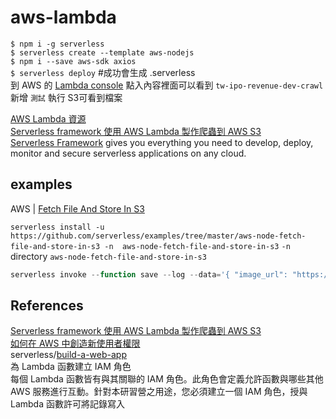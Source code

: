 # aws-lambda

`$ npm i -g serverless`  
`$ serverless create --template aws-nodejs`    
`$ npm i --save aws-sdk axios`    
`$ serverless deploy`  #成功會生成 .serverless  
到 AWS 的 [Lambda console](https://console.aws.amazon.com/lambda) 點入內容裡面可以看到 `tw-ipo-revenue-dev-crawl` 新增 `測試` 執行 S3可看到檔案  

[AWS Lambda 資源](https://aws.amazon.com/tw/lambda/resources/?aws-lambda-resources-blog.sort-by=item.additionalFields.createdDate&aws-lambda-resources-blog.sort-order=desc#Workshops_.26_Tutorials)  
[Serverless framework 使用 AWS Lambda 製作爬蟲到 AWS S3](https://zh.data-driven.blog/2019/10/12/serverless-framework-使用-aws-lambda-製作爬蟲到-aws-s3/)  
[Serverless Framework](https://serverless.com/) gives you everything you need to develop, deploy, monitor and secure serverless applications on any cloud.  

## examples

AWS | [Fetch File And Store In S3](https://serverless.com/examples/aws-node-fetch-file-and-store-in-s3/)

`serverless install -u https://github.com/serverless/examples/tree/master/aws-node-fetch-file-and-store-in-s3 -n  aws-node-fetch-file-and-store-in-s3`
`-n` directory `aws-node-fetch-file-and-store-in-s3`

```js
serverless invoke --function save --log --data='{ "image_url": "https://www.google.com/images/branding/googlelogo/2x/googlelogo_color_272x92dp.png", "key": "googlelogo.png"}'
```

## References

[Serverless framework 使用 AWS Lambda 製作爬蟲到 AWS S3](https://zh.data-driven.blog/2019/10/12/serverless-framework-%E4%BD%BF%E7%94%A8-aws-lambda-%E8%A3%BD%E4%BD%9C%E7%88%AC%E8%9F%B2%E5%88%B0-aws-s3/)  
[如何在 AWS 中創造新使用者權限](https://zh.data-driven.blog/2019/10/07/如何在-aws-中創造新-user-權限/)  
serverless/[build-a-web-app](https://aws.amazon.com/tw/serverless/build-a-web-app/)  
為 Lambda 函數建立 IAM 角色  
每個 Lambda 函數皆有與其關聯的 IAM 角色。此角色會定義允許函數與哪些其他 AWS 服務進行互動。針對本研習營之用途，您必須建立一個 IAM 角色，授與 Lambda 函數許可將記錄寫入  
